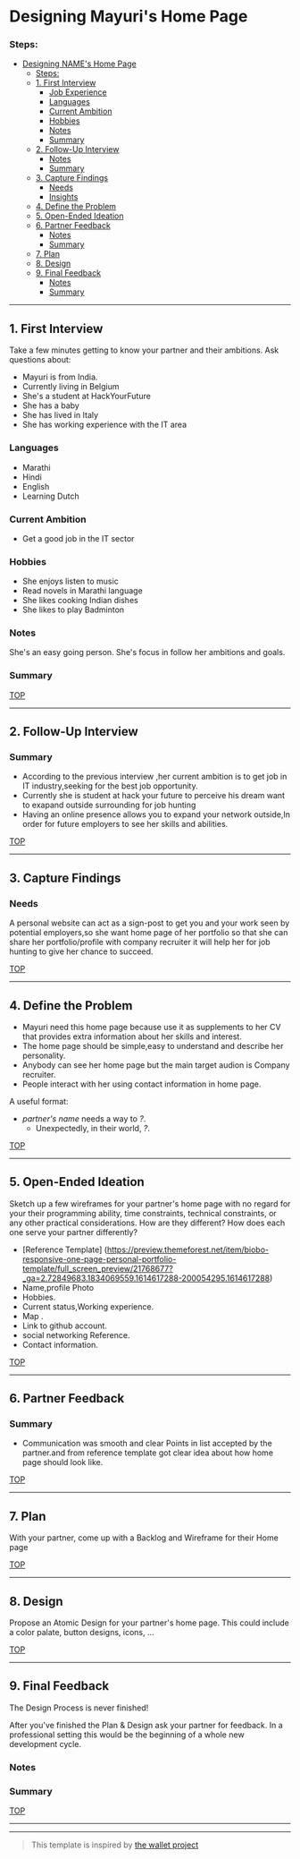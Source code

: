 # Designing Mayuri's Home Page

<!-- introduce your interviewee -->

### Steps:

- [Designing NAME's Home Page](#designing-names-home-page)
    - [Steps:](#steps)
  - [1. First Interview](#1-first-interview)
    - [Job Experience](#job-experience)
    - [Languages](#languages)
    - [Current Ambition](#current-ambition)
    - [Hobbies](#hobbies)
    - [Notes](#notes)
    - [Summary](#summary)
  - [2. Follow-Up Interview](#2-follow-up-interview)
    - [Notes](#notes-1)
    - [Summary](#summary-1)
  - [3. Capture Findings](#3-capture-findings)
    - [Needs](#needs)
    - [Insights](#insights)
  - [4. Define the Problem](#4-define-the-problem)
  - [5. Open-Ended Ideation](#5-open-ended-ideation)
  - [6. Partner Feedback](#6-partner-feedback)
    - [Notes](#notes-2)
    - [Summary](#summary-2)
  - [7. Plan](#7-plan)
  - [8. Design](#8-design)
  - [9. Final Feedback](#9-final-feedback)
    - [Notes](#notes-3)
    - [Summary](#summary-3)

---

## 1. First Interview

Take a few minutes getting to know your partner and their ambitions. Ask questions about:

- Mayuri is from India.
- Currently  living in Belgium
- She's a student at HackYourFuture  
- She has a baby
- She has lived in Italy
- She has working experience with the IT area

### Languages 
- Marathi
- Hindi
- English  
- Learning Dutch

### Current Ambition 
- Get a good job in the IT sector

### Hobbies 
- She enjoys listen to music
- Read novels in Marathi language
- She likes cooking Indian dishes
- She likes to play Badminton

### Notes

<!-- Notes you took during the interview. -->

She's an easy going person. She's focus in follow her ambitions and goals. 

### Summary

<!-- Consolidate your notes into a few sentences. Do your best to express what your partner was trying to say, not what you learned from them. -->

[TOP](#steps)

---

## 2. Follow-Up Interview

### Summary
- According to the previous interview ,her current ambition is to get job in IT industry,seeking for the best job opportunity.
- Currently she is student at hack your future to perceive his dream want to exapand outside surrounding for job hunting
- Having an online presence allows you to expand your network outside,In order for future employers to see her skills and abilities.

[TOP](#steps)

---

## 3. Capture Findings

### Needs

<!-- What exactly does your partner need from their home page? Are they looking for collaborators? A job?Learning opportunities? Or something you never expected? -->
A personal website can act as a sign-post to get you and your work seen by potential employers,so she want home page of her portfolio so that she can share her
portfolio/profile with company recruiter it will help her for job hunting to give her chance to succeed.

[TOP](#steps)

---

## 4. Define the Problem
- Mayuri need this home page because use it as supplements to her CV that provides extra information about her skills and interest.
- The home page should be simple,easy to understand and describe her personality.
- Anybody can see her home page but the main target audion is Company recruiter.
- People interact with her using contact information in home page.

A useful format:

- _partner's name_ needs a way to _?_.
  - Unexpectedly, in their world, _?_.

[TOP](#steps)

---

## 5. Open-Ended Ideation

Sketch up a few wireframes for your partner's home page with no regard for your their programming ability, time constraints, technical constraints, or any other practical considerations. How are they different? How does each one serve your partner differently?

- [Reference Template] (https://preview.themeforest.net/item/biobo-responsive-one-page-personal-portfolio-template/full_screen_preview/21768677?_ga=2.72849683.1834069559.1614617288-200054295.1614617288)
- Name,profile Photo
- Hobbies.
- Current status,Working experience.
- Map .
- Link to github account.
- social networking Reference.
- Contact information. 

[TOP](#steps)

---

## 6. Partner Feedback

### Summary

- Communication was smooth and clear Points in list accepted by the partner.and from reference template got clear idea about how 
home page should look like.

[TOP](#steps)

---

## 7. Plan

With your partner, come up with a Backlog and Wireframe for their Home page

[TOP](#steps)

---

## 8. Design

Propose an Atomic Design for your partner's home page. This could include a color palate, button designs, icons, ...

[TOP](#steps)

---

## 9. Final Feedback

The Design Process is never finished!

After you've finished the Plan & Design ask your partner for feedback. In a professional setting this would be the beginning of a whole new development cycle.

### Notes

### Summary

[TOP](#steps)

---

---

> This template is inspired by [the wallet project](https://dschool-old.stanford.edu/sandbox/groups/designresources/wiki/4dbb2/attachments/e1005/TheWalletProjectB%26W2012.pdf?sessionID=8af88fee76ecd1fb7879c915073461486c425622)
